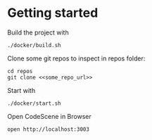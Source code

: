 # Getting started

Build the project with
```
./docker/build.sh
```

Clone some git repos to inspect in repos folder:
```
cd repos
git clone <<some_repo_url>>
```

Start with
```
./docker/start.sh
```

Open CodeScene in Browser
```
open http://localhost:3003
```
